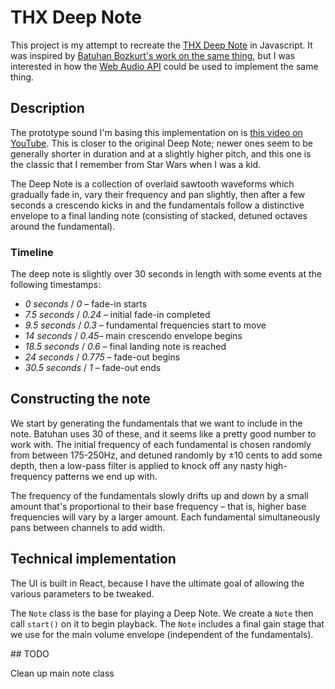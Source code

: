 # THX Deep Note

This project is my attempt to recreate the [THX Deep Note](https://www.thx.com/deepnote/) in Javascript. It was inspired by [Batuhan Bozkurt's work on the same thing](https://earslap.com/article/recreating-the-thx-deep-note.html), but I was interested in how the [Web Audio API](https://developer.mozilla.org/en-US/docs/Web/API/Web_Audio_API) could be used to implement the same thing.

## Description

The prototype sound I'm basing this implementation on is [this video on YouTube](https://www.youtube.com/watch?v=uYMpMcmpfkI). This is closer to the original Deep Note; newer ones seem to be generally shorter in duration and at a slightly higher pitch, and this one is the classic that I remember from Star Wars when I was a kid.

The Deep Note is a collection of overlaid sawtooth waveforms which gradually fade in, vary their frequency and pan slightly, then after a few seconds a crescendo kicks in and the fundamentals follow a distinctive envelope to a final landing note (consisting of stacked, detuned octaves around the fundamental).

### Timeline

The deep note is slightly over 30 seconds in length with some events at the following timestamps:

- *0 seconds* / *0* – fade-in starts
- *7.5 seconds* / *0.24* – initial fade-in completed
- *9.5 seconds* / *0.3* – fundamental frequencies start to move
- *14 seconds* / *0.45*– main crescendo envelope begins
- *18.5 seconds* / *0.6* – final landing note is reached
- *24 seconds* / *0.775* – fade-out begins
- *30.5 seconds* / *1* – fade-out ends

## Constructing the note

We start by generating the fundamentals that we want to include in the note. Batuhan uses 30 of these, and it seems like a pretty good number to work with. The initial frequency of each fundamental is chosen randomly from between 175-250Hz, and detuned randomly by ±10 cents to add some depth, then a low-pass filter is applied to knock off any nasty high-frequency patterns we end up with.

The frequency of the fundamentals slowly drifts up and down by a small amount that's proportional to their base frequency – that is, higher base frequencies will vary by a larger amount. Each fundamental simultaneously pans between channels to add width.


## Technical implementation

The UI is built in React, because I have the ultimate goal of allowing the various parameters to be tweaked.

The `Note` class is the base for playing a Deep Note. We create a `Note` then call `start()` on it to begin playback. The `Note` includes a final gain stage that we use for the main volume envelope (independent of the fundamentals).


## TODO

Clean up main note class
